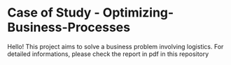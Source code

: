 # Case of Study - Optimizing-Business-Processes

Hello! This project aims to solve a business problem involving logistics. For detailed informations, please check the report in pdf in this repository
